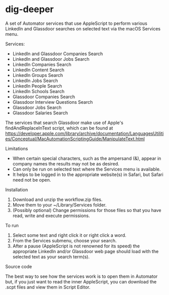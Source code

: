 # dig-deeper
A set of Automator services that use AppleScript to perform various LinkedIn and Glassdoor searches on selected text via the macOS Services menu.

Services:

* LinkedIn and Glassdoor Companies Search
* LinkedIn and Glassdoor Jobs Search
* LinkedIn Companies Search
* LinkedIn Content Search
* LinkedIn Groups Search
* LinkedIn Jobs Search
* LinkedIn People Search
* LinkedIn Schools Search
* Glassdoor Companies Search
* Glassdoor Interview Questions Search
* Glassdoor Jobs Search
* Glassdoor Salaries Search

The services that search Glassdoor make use of Apple's findAndReplaceInText script, which can be found at https://developer.apple.com/library/archive/documentation/LanguagesUtilities/Conceptual/MacAutomationScriptingGuide/ManipulateText.html

Limitations

* When certain special characters, such as the ampersand (&), appear in company names the results may not be as desired.
* Can only be run on selected text where the Services menu is available.
* It helps to be logged in to the appropriate website(s) in Safari, but Safari need not be open.

Installation

1. Download and unzip the workflow.zip files.
2. Move them to your ~/Library/Services folder.
3. (Possibly optional) Change permissions for those files so that you have read, write and execute permissions.

To run
1. Select some text and right click it or right click a word.
2. From the Services submenu, choose your search.
3. After a pause (AppleScript is not renowned for its speed) the appropriate LinkedIn and/or Glassdoor web page should load with the selected text as your search term(s).

Source code

The best way to see how the services work is to open them in Automator but, if you just want to read the inner AppleScript, you can download the .scpt files and view them in Script Editor.
